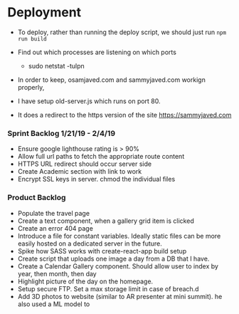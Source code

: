 # Deployment
 - To deploy, rather than running the deploy script, we should just run 
    `npm run build`
 - Find out which processes are listening on which ports
    * sudo netstat -tulpn

 - In order to keep, osamjaved.com and sammyjaved.com workign properly, 
 - I have setup old-server.js which runs on port 80.
 - It does a redirect to the https version of the site https://sammyjaved.com

 
### Sprint Backlog 1/21/19 - 2/4/19
 - Ensure google lighthouse rating is  > 90%
 - Allow full url paths to fetch the appropriate route content
 - HTTPS URL redirect should occur server side
 - Create Academic section with link to work
 - Encrypt SSL keys in server. chmod the individual files
 
### Product Backlog
 - Populate the travel page
 - Create a text component, when a gallery grid item is clicked
 - Create an error 404 page
 - Introduce a file for constant variables. 
    Ideally static files can be more easily hosted on a dedicated server in
    the future. 
 - Spike how SASS works with create-react-app build setup
 - Create script that uploads one image a day from a DB that I have.
 - Create a Calendar Gallery component.  Should allow user to index by year, then month, then day
 - Highlight picture of the day on the homepage.
 - Setup secure FTP. Set a max storage limit in case of breach.d
 - Add 3D photos to website (similar to AR presenter at mini summit). he also used a ML model to 
